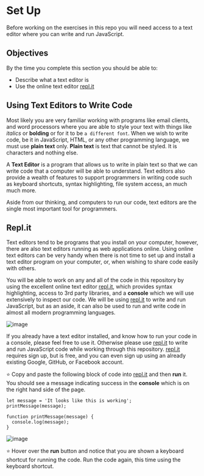 # Set Up

Before working on the exercises in this repo you will need access to a text editor where you can write and run JavaScript.

## Objectives

By the time you complete this section you should be able to:

- Describe what a text editor is
- Use the online text editor [repl.it](https://repl.it/languages/babel)

## Using Text Editors to Write Code

Most likely you are very familiar working with programs like email clients, and word processors where you are able to style your text with things like *italics* or **bolding** or for it to be `a different font`. When we wish to write code, be it in JavaScript, HTML, or any other programming language, we must use **plain text** only. **Plain text** is text that cannot be styled. It is characters and nothing else.

A **Text Editor** is a program that allows us to write in plain text so that we can write code that a computer will be able to understand. Text editors also provide a wealth of features to support programmers in writing code such as keyboard shortcuts, syntax highlighting, file system access, an much much more.

Aside from our thinking, and computers to run our code, text editors are the single most important tool for programmers.

## Repl.it

Text editors tend to be programs that you install on your computer, however, there are also text editors running as web applications online. Using online text editors can be very handy when there is not time to set up and install a text editor program on your computer, or, when wishing to share code easily with others.

You will be able to work on any and all of the code in this repository by using the excellent online text editor [repl.it](https://repl.it/languages/babel), which provides syntax highlighting, access to 3rd party libraries, and a **console** which we will use extensively to inspect our code. We will be using [repl.it](https://repl.it/languages/babel) to write and run JavaScript, but as an aside, it can also be used to run and write code in almost all modern programming languages.

![image](https://cloud.githubusercontent.com/assets/7227245/26168655/c1723b50-3aef-11e7-81a8-12285731c6a6.png)

If you already have a text editor installed, and know how to run your code in a console, please feel free to use it. Otherwise please use [repl.it](https://repl.it/languages/babel) to write and run JavaScript code while working through this repository. [repl.it](https://repl.it/languages/babel) requires sign up, but is free, and you can even sign up using an already existing Google, GitHub, or Facebook account.

:star: Copy and paste the following block of code into [repl.it](https://repl.it/languages/babel) and then **run** it. You should see a message indicating success in the **console** which is on the right hand side of the page.

```
let message = 'It looks like this is working';
printMessage(message);

function printMessage(message) {
  console.log(message);
}
```

![image](https://cloud.githubusercontent.com/assets/7227245/26168805/5051c6e2-3af0-11e7-8c96-fbb849f8c4ea.png)

:star: Hover over the **run** button and notice that you are shown a keyboard shortcut for running the code. Run the code again, this time using the keyboard shortcut.
